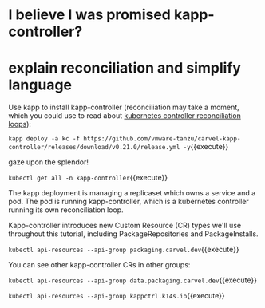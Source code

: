 # I believe I was promised kapp-controller?

# explain reconciliation and simplify language
Use kapp to install kapp-controller (reconciliation may take a moment, which you
could use to read about [kubernetes controller reconciliation loops](https://kubernetes.io/docs/concepts/architecture/controller/)):

`kapp deploy -a kc -f https://github.com/vmware-tanzu/carvel-kapp-controller/releases/download/v0.21.0/release.yml -y`{{execute}}

gaze upon the splendor!

`kubectl get all -n kapp-controller`{{execute}}

The kapp deployment is managing a replicaset which owns a service and a pod. The
pod is running kapp-controller, which is a kubernetes controller
running its own reconciliation loop.

Kapp-controller introduces new Custom Resource (CR) types we'll use throughout this
tutorial, including PackageRepositories and PackageInstalls.

`kubectl api-resources --api-group packaging.carvel.dev`{{execute}}

You can see other kapp-controller CRs in other groups:

`kubectl api-resources --api-group data.packaging.carvel.dev`{{execute}}

`kubectl api-resources --api-group kappctrl.k14s.io`{{execute}}
